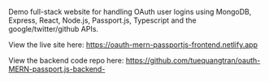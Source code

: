 Demo full-stack website for handling OAuth user logins using MongoDB, Express, React, Node.js, Passport.js, Typescript and the google/twitter/github APIs.

View the live site here: https://oauth-mern-passportjs-frontend.netlify.app

View the backend code repo here: https://github.com/tuequangtran/oauth-MERN-passport.js-backend-


